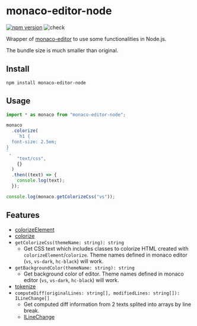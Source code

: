 # monaco-editor-node

[![npm version](https://badge.fury.io/js/monaco-editor-node.svg)](https://badge.fury.io/js/monaco-editor-node) ![check](https://github.com/inokawa/monaco-editor-node/workflows/check/badge.svg)

Wrapper of [monaco-editor](https://github.com/microsoft/monaco-editor) to use some functionalities in Node.js.

The bundle size is much smaller than original.

## Install

```
npm install monaco-editor-node
```

## Usage

```javascript
import * as monaco from "monaco-editor-node";

monaco
  .colorize(
    `h1 {
  font-size: 2.5em;
}
`,
    "text/css",
    {}
  )
  .then((text) => {
    console.log(text);
  });

console.log(monaco.getColorizeCss("vs"));
```

## Features

- [colorizeElement](https://microsoft.github.io/monaco-editor/api/modules/monaco.editor.html#colorizeelement)
- [colorize](https://microsoft.github.io/monaco-editor/api/modules/monaco.editor.html#colorize)
- `getColorizeCss(themeName: string): string`
  - Get CSS text which includes classes to colorize HTML created with `colorizeElement`/`colorize`. Theme names defined in monaco editor (`vs`, `vs-dark`, `hc-black`) will work.
- `getBackgroundColor(themeName: string): string`
  - Get background color of editor. Theme names defined in monaco editor (`vs`, `vs-dark`, `hc-black`) will work.
- [tokenize](https://microsoft.github.io/monaco-editor/api/modules/monaco.editor.html#tokenize)
- `computeDiff(originalLines: string[], modifiedLines: string[]): ILineChange[]`
  - Get computed diff information from 2 texts splited into arrays by line break.
  - [ILineChange](https://microsoft.github.io/monaco-editor/api/interfaces/monaco.editor.ilinechange.html)

